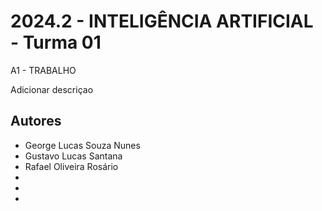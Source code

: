 # 2024.2 - INTELIGÊNCIA ARTIFICIAL - Turma 01
A1 - TRABALHO

Adicionar descriçao


## Autores

- George Lucas Souza Nunes
- Gustavo Lucas Santana
- Rafael Oliveira Rosário
- 
- 
- 
